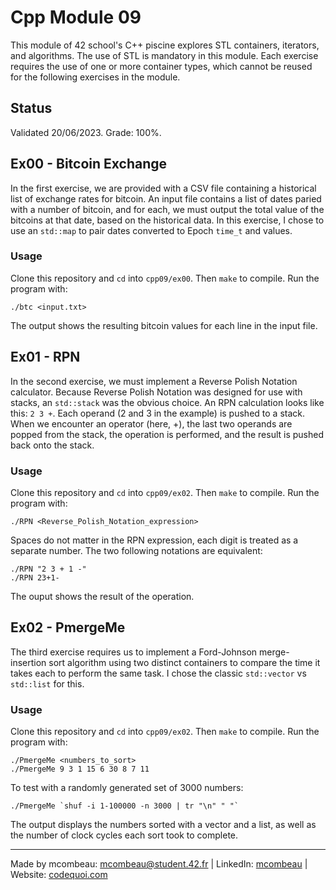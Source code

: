 # Cpp Module 09

This module of 42 school's C++ piscine explores STL containers, iterators, and algorithms. The use of STL is mandatory in this module. Each exercise requires the use of one or more container types, which cannot be reused for the following exercises in the module.

## Status
Validated 20/06/2023. Grade: 100%.

## Ex00 - Bitcoin Exchange
In the first exercise, we are provided with a CSV file containing a historical list of exchange rates for bitcoin. An input file contains a list of dates paried with a number of bitcoin, and for each, we must output the total value of the bitcoins at that date, based on the historical data. In this exercise, I chose to use an `std::map` to pair dates converted to Epoch `time_t` and values.

### Usage
Clone this repository and `cd` into `cpp09/ex00`. Then `make` to compile. Run the program with:

```
./btc <input.txt>
```

The output shows the resulting bitcoin values for each line in the input file.

## Ex01 - RPN
In the second exercise, we must implement a Reverse Polish Notation calculator. Because Reverse Polish Notation was designed for use with stacks, an `std::stack` was the obvious choice. An RPN calculation looks like this: `2 3 +`. Each operand (2 and 3 in the example) is pushed to a stack. When we encounter an operator (here, +), the last two operands are popped from the stack, the operation is performed, and the result is pushed back onto the stack.

### Usage
Clone this repository and `cd` into `cpp09/ex02`. Then `make` to compile. Run the program with:

```
./RPN <Reverse_Polish_Notation_expression>
```

Spaces do not matter in the RPN expression, each digit is treated as a separate number. The two following notations are equivalent:

```
./RPN "2 3 + 1 -"
./RPN 23+1-
```

The ouput shows the result of the operation.

## Ex02 - PmergeMe

The third exercise requires us to implement a Ford-Johnson merge-insertion sort algorithm using two distinct containers to compare the time it takes each to perform the same task. I chose the classic `std::vector` vs `std::list` for this.

### Usage

Clone this repository and `cd` into `cpp09/ex02`. Then `make` to compile. Run the program with:

```
./PmergeMe <numbers_to_sort>
./PmergeMe 9 3 1 15 6 30 8 7 11
```

To test with a randomly generated set of 3000 numbers:

```
./PmergeMe `shuf -i 1-100000 -n 3000 | tr "\n" " "`
```

The output displays the numbers sorted with a vector and a list, as well as the number of clock cycles each sort took to complete.

---
Made by mcombeau: mcombeau@student.42.fr | LinkedIn: [mcombeau](https://www.linkedin.com/in/mia-combeau-86653420b/) | Website: [codequoi.com](https://www.codequoi.com)
